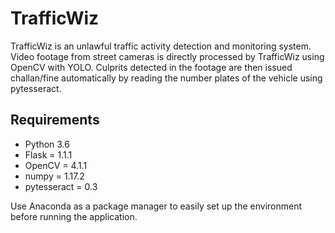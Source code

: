 # TrafficWiz

TrafficWiz is an unlawful traffic activity detection and monitoring system. Video footage from street cameras is directly processed by TrafficWiz using OpenCV with YOLO. Culprits detected in the footage are then issued challan/fine automatically by reading the number plates of the vehicle using pytesseract.

## Requirements

- Python 3.6
- Flask = 1.1.1
- OpenCV = 4.1.1
- numpy = 1.17.2
- pytesseract = 0.3

Use Anaconda as a package manager to easily set up the environment before running the application.

